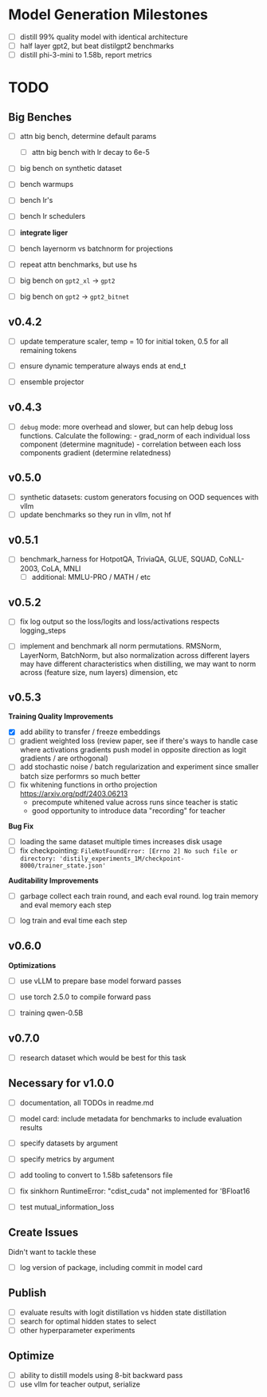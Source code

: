 # Model Generation Milestones
- [ ] distill 99% quality model with identical architecture
- [ ] half layer gpt2, but beat distilgpt2 benchmarks
- [ ] distill phi-3-mini to 1.58b, report metrics

# TODO


## Big Benches
- [ ] attn big bench, determine default params
  - [ ] attn big bench with lr decay to 6e-5
- [ ] big bench on synthetic dataset
- [ ] bench warmups
- [ ] bench lr's
- [ ] bench lr schedulers
- [ ] **integrate liger**
- [ ] bench layernorm vs batchnorm for projections
- [ ] repeat attn benchmarks, but use hs
- [ ] big bench on `gpt2_xl` -> `gpt2`
- [ ] big bench on `gpt2` -> `gpt2_bitnet`



## v0.4.2
- [ ] update temperature scaler, temp = 10 for initial token, 0.5 for all remaining tokens
- [ ] ensure dynamic temperature always ends at end_t
- [ ] ensemble projector


## v0.4.3
- [ ] `debug` mode: more overhead and slower, but can help debug loss functions. Calculate the following:
      - grad_norm of each individual loss component (determine magnitude)
	  - correlation between each loss components gradient (determine relatedness)

## v0.5.0
- [ ] synthetic datasets: custom generators focusing on OOD sequences with vllm
- [ ] update benchmarks so they run in vllm, not hf

## v0.5.1
- [ ] benchmark_harness for HotpotQA, TriviaQA, GLUE, SQUAD, CoNLL-2003, CoLA, MNLI
  - [ ] additional: MMLU-PRO / MATH / etc

## v0.5.2
- [ ] fix log output so the loss/logits and loss/activations respects logging_steps
- [ ] implement and benchmark all norm permutations. RMSNorm, LayerNorm, BatchNorm, but also normalization across different layers may have different characteristics when distilling, we may want to norm across (feature size, num layers) dimension, etc


## v0.5.3
**Training Quality Improvements**
- [x] add ability to transfer / freeze embeddings
- [ ] gradient weighted loss (review paper, see if there's ways to handle case where activations gradients push model in opposite direction as logit gradients / are orthogonal)
- [ ] add stochastic noise / batch regularization and experiment since smaller batch size performrs so much better
- [ ] fix whitening functions in ortho projection https://arxiv.org/pdf/2403.06213
  - precompute whitened value across runs since teacher is static
  - good opportunity to introduce data "recording" for teacher

**Bug Fix**
- [ ] loading the same dataset multiple times increases disk usage
- [ ] fix checkpointing: `FileNotFoundError: [Errno 2] No such file or directory: 'distily_experiments_1M/checkpoint-8000/trainer_state.json'`

**Auditability Improvements**
- [ ] garbage collect each train round, and each eval round. log train memory and eval memory each step
- [ ] log train and eval time each step


## v0.6.0
**Optimizations**
- [ ] use vLLM to prepare base model forward passes
- [ ] use torch 2.5.0 to compile forward pass

- [ ] training qwen-0.5B

## v0.7.0
- [ ] research dataset which would be best for this task

## Necessary for v1.0.0
- [ ] documentation, all TODOs in readme.md
- [ ] model card: include metadata for benchmarks to include evaluation results
- [ ] specify datasets by argument
- [ ] specify metrics by argument
- [ ] add tooling to convert to 1.58b safetensors file
- [ ] fix sinkhorn RuntimeError: "cdist_cuda" not implemented for 'BFloat16
- [ ] test mutual_information_loss


## Create Issues
Didn't want to tackle these
- [ ] log version of package, including commit in model card


## Publish
- [ ] evaluate results with logit distillation vs hidden state distillation
- [ ] search for optimal hidden states to select
- [ ] other hyperparameter experiments

## Optimize
- [ ] ability to distill models using 8-bit backward pass
- [ ] use vllm for teacher output, serialize
